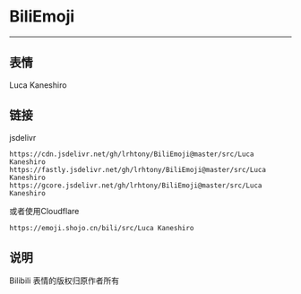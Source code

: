 # BiliEmoji
---
## 表情
Luca Kaneshiro
## 链接
jsdelivr
```
https://cdn.jsdelivr.net/gh/lrhtony/BiliEmoji@master/src/Luca Kaneshiro
https://fastly.jsdelivr.net/gh/lrhtony/BiliEmoji@master/src/Luca Kaneshiro
https://gcore.jsdelivr.net/gh/lrhtony/BiliEmoji@master/src/Luca Kaneshiro
```
或者使用Cloudflare
```
https://emoji.shojo.cn/bili/src/Luca Kaneshiro
```
## 说明
Bilibili 表情的版权归原作者所有
